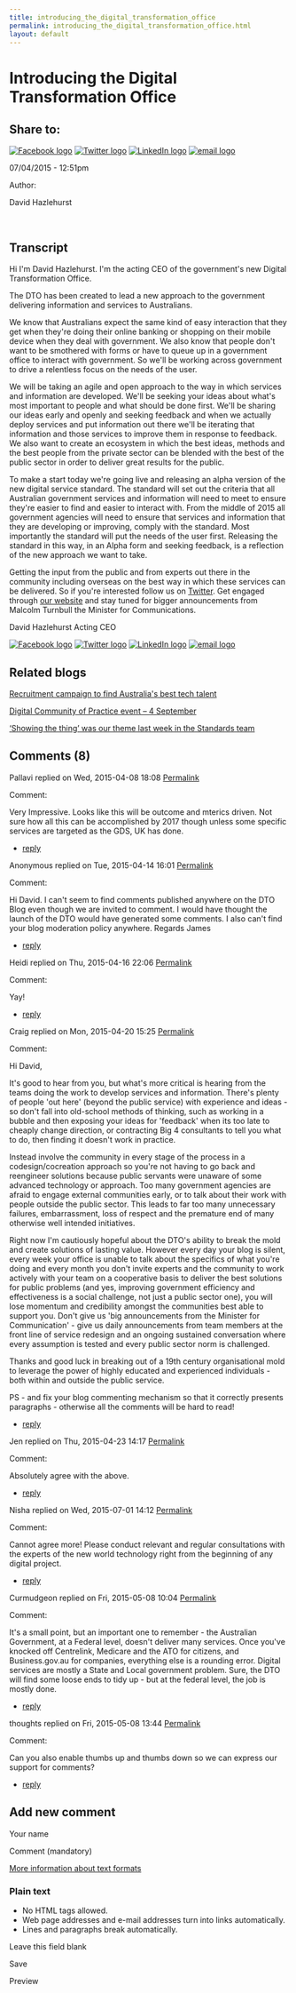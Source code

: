 ```yaml
---
title: introducing_the_digital_transformation_office
permalink: introducing_the_digital_transformation_office.html
layout: default
---
```

Introducing the Digital Transformation Office
=============================================

Share to:
---------

[![Facebook logo](https://www.dto.gov.au/profiles/govcms/modules/features/govcms_share_links/images/facebook.png)](http://www.facebook.com/sharer.php?u=https%3A//www.dto.gov.au/blog/introducing-digital-transformation-office&t=Introducing%20the%20Digital%20Transformation%20Office "Share on Facebook") [![Twitter logo](https://www.dto.gov.au/profiles/govcms/modules/features/govcms_share_links/images/twitter.png)](http://twitter.com/share?url=https%3A//www.dto.gov.au/blog/introducing-digital-transformation-office&text=Introducing%20the%20Digital%20Transformation%20Office "Share this on Twitter") [![LinkedIn logo](https://www.dto.gov.au/profiles/govcms/modules/features/govcms_share_links/images/linkedin.png)](http://www.linkedin.com/shareArticle?mini=true&url=https%3A//www.dto.gov.au/blog/introducing-digital-transformation-office&title=Introducing%20the%20Digital%20Transformation%20Office&summary=%26nbsp%3BTranscriptHi%20I%27m%20David%20Hazlehurst.%20I%27m%20the%20acting%20CEO%20of%20the%20government%27s%20new%20Digital%20Transformation%20Office.The%20DTO%20has%20been%20created%20to%20lead%20a%20new%20approach%20to%20the%20government%20delivering%20information%20and%20services%20to%20Australians.%26nbsp%3B&source=Digital%20Transformation%20Office "Publish this post to LinkedIn") [![email logo](https://www.dto.gov.au/profiles/govcms/modules/features/govcms_share_links/images/email.png)](mailto:?subject=Introducing%20the%20Digital%20Transformation%20Office&body=https%3A//www.dto.gov.au/blog/introducing-digital-transformation-office "Share via email")

07/04/2015 - 12:51pm

Author: 

David Hazlehurst

 

Transcript
----------

Hi I'm David Hazlehurst. I'm the acting CEO of the government's new Digital Transformation Office.

The DTO has been created to lead a new approach to the government delivering information and services to Australians. 

We know that Australians expect the same kind of easy interaction that they get when they're doing their online banking or shopping on their mobile device when they deal with government. We also know that people don't want to be smothered with forms or have to queue up in a government office to interact with government. So we'll be working across government to drive a relentless focus on the needs of the user. 

We will be taking an agile and open approach to the way in which services and information are developed. We'll be seeking your ideas about what's most important to people and what should be done first. We'll be sharing our ideas early and openly and seeking feedback and when we actually deploy services and put information out there we'll be iterating that information and those services to improve them in response to feedback. We also want to create an ecosystem in which the best ideas, methods and the best people from the private sector can be blended with the best of the public sector in order to deliver great results for the public.

To make a start today we're going live and releasing an alpha version of the new digital service standard. The standard will set out the criteria that all Australian government services and information will need to meet to ensure they're easier to find and easier to interact with. From the middle of 2015 all government agencies will need to ensure that services and information that they are developing or improving, comply with the standard. Most importantly the standard will put the needs of the user first. Releasing the standard in this way, in an Alpha form and seeking feedback, is a reflection of the new approach we want to take. 

Getting the input from the public and from experts out there in the community including overseas on the best way in which these services can be delivered. So if you're interested follow us on [Twitter](https://twitter.com/ausdto). Get engaged through [our website](../foi_act_and_information_publication_scheme.md) and stay tuned for bigger announcements from Malcolm Turnbull the Minister for Communications.

David Hazlehurst
Acting CEO

[![Facebook logo](https://www.dto.gov.au/profiles/govcms/modules/features/govcms_share_links/images/facebook.png)](http://www.facebook.com/sharer.php?u=https%3A//www.dto.gov.au/blog/introducing-digital-transformation-office&t=Introducing%20the%20Digital%20Transformation%20Office "Share on Facebook") [![Twitter logo](https://www.dto.gov.au/profiles/govcms/modules/features/govcms_share_links/images/twitter.png)](http://twitter.com/share?url=https%3A//www.dto.gov.au/blog/introducing-digital-transformation-office&text=Introducing%20the%20Digital%20Transformation%20Office "Share this on Twitter") [![LinkedIn logo](https://www.dto.gov.au/profiles/govcms/modules/features/govcms_share_links/images/linkedin.png)](http://www.linkedin.com/shareArticle?mini=true&url=https%3A//www.dto.gov.au/blog/introducing-digital-transformation-office&title=Introducing%20the%20Digital%20Transformation%20Office&summary=%26nbsp%3BTranscriptHi%20I%27m%20David%20Hazlehurst.%20I%27m%20the%20acting%20CEO%20of%20the%20government%27s%20new%20Digital%20Transformation%20Office.The%20DTO%20has%20been%20created%20to%20lead%20a%20new%20approach%20to%20the%20government%20delivering%20information%20and%20services%20to%20Australians.%26nbsp%3B&source=Digital%20Transformation%20Office "Publish this post to LinkedIn") [![email logo](https://www.dto.gov.au/profiles/govcms/modules/features/govcms_share_links/images/email.png)](mailto:?subject=Introducing%20the%20Digital%20Transformation%20Office&body=https%3A//www.dto.gov.au/blog/introducing-digital-transformation-office "Share via email")

Related blogs
-------------

[Recruitment campaign to find Australia's best tech talent](../node/foi_act_and_information_publication_scheme.md)

[Digital Community of Practice event – 4 September](../node/foi_act_and_information_publication_scheme.md)

[‘Showing the thing’ was our theme last week in the Standards team](../node/foi_act_and_information_publication_scheme.md)

Comments (8)
------------

Pallavi replied on Wed, 2015-04-08 18:08 [Permalink](../comment/foi_act_and_information_publication_scheme.md#comment-11)

Comment: 

Very Impressive. Looks like this will be outcome and mterics driven. Not sure how all this can be accomplished by 2017 though unless some specific services are targeted as the GDS, UK has done.

-   [reply](https://www.dto.gov.au/comment/reply/206/11)

Anonymous replied on Tue, 2015-04-14 16:01 [Permalink](../comment/foi_act_and_information_publication_scheme.md#comment-26)

Comment: 

Hi David. I can't seem to find comments published anywhere on the DTO Blog even though we are invited to comment. I would have thought the launch of the DTO would have generated some comments. I also can't find your blog moderation policy anywhere. Regards James

-   [reply](https://www.dto.gov.au/comment/reply/206/26)

Heidi replied on Thu, 2015-04-16 22:06 [Permalink](../comment/foi_act_and_information_publication_scheme.md#comment-31)

Comment: 

Yay!

-   [reply](https://www.dto.gov.au/comment/reply/206/31)

Craig replied on Mon, 2015-04-20 15:25 [Permalink](../comment/foi_act_and_information_publication_scheme.md#comment-66)

Comment: 

Hi David,

It's good to hear from you, but what's more critical is hearing from the teams doing the work to develop services and information. There's plenty of people 'out here' (beyond the public service) with experience and ideas - so don't fall into old-school methods of thinking, such as working in a bubble and then exposing your ideas for 'feedback' when its too late to cheaply change direction, or contracting Big 4 consultants to tell you what to do, then finding it doesn't work in practice.

Instead involve the community in every stage of the process in a codesign/cocreation approach so you're not having to go back and reengineer solutions because public servants were unaware of some advanced technology or approach. Too many government agencies are afraid to engage external communities early, or to talk about their work with people outside the public sector. This leads to far too many unnecessary failures, embarrassment, loss of respect and the premature end of many otherwise well intended initiatives.

Right now I'm cautiously hopeful about the DTO's ability to break the mold and create solutions of lasting value. However every day your blog is silent, every week your office is unable to talk about the specifics of what you're doing and every month you don't invite experts and the community to work actively with your team on a cooperative basis to deliver the best solutions for public problems (and yes, improving government efficiency and effectiveness is a social challenge, not just a public sector one), you will lose momentum and credibility amongst the communities best able to support you. Don't give us 'big announcements from the Minister for Communication' - give us daily announcements from team members at the front line of service redesign and an ongoing sustained conversation where every assumption is tested and every public sector norm is challenged.

Thanks and good luck in breaking out of a 19th century organisational mold to leverage the power of highly educated and experienced individuals - both within and outside the public service.

PS - and fix your blog commenting mechanism so that it correctly presents paragraphs - otherwise all the comments will be hard to read!

-   [reply](https://www.dto.gov.au/comment/reply/206/66)

Jen replied on Thu, 2015-04-23 14:17 [Permalink](../comment/foi_act_and_information_publication_scheme.md#comment-76)

Comment: 

Absolutely agree with the above.

-   [reply](https://www.dto.gov.au/comment/reply/206/76)

Nisha replied on Wed, 2015-07-01 14:12 [Permalink](../comment/foi_act_and_information_publication_scheme.md#comment-701)

Comment: 

Cannot agree more! Please conduct relevant and regular consultations with the experts of the new world technology right from the beginning of any digital project.

-   [reply](https://www.dto.gov.au/comment/reply/206/701)

Curmudgeon replied on Fri, 2015-05-08 10:04 [Permalink](../comment/foi_act_and_information_publication_scheme.md#comment-86)

Comment: 

It's a small point, but an important one to remember - the Australian Government, at a Federal level, doesn't deliver many services. Once you've knocked off Centrelink, Medicare and the ATO for citizens, and Business.gov.au for companies, everything else is a rounding error. Digital services are mostly a State and Local government problem. Sure, the DTO will find some loose ends to tidy up - but at the federal level, the job is mostly done.

-   [reply](https://www.dto.gov.au/comment/reply/206/86)

thoughts replied on Fri, 2015-05-08 13:44 [Permalink](../comment/foi_act_and_information_publication_scheme.md#comment-91)

Comment: 

Can you also enable thumbs up and thumbs down so we can express our support for comments?

-   [reply](https://www.dto.gov.au/comment/reply/206/91)

Add new comment
---------------

Your name

Comment (mandatory)

[More information about text formats](../filter/foi_act_and_information_publication_scheme.md)

### Plain text

-   No HTML tags allowed.
-   Web page addresses and e-mail addresses turn into links automatically.
-   Lines and paragraphs break automatically.

Leave this field blank

Save

Preview

